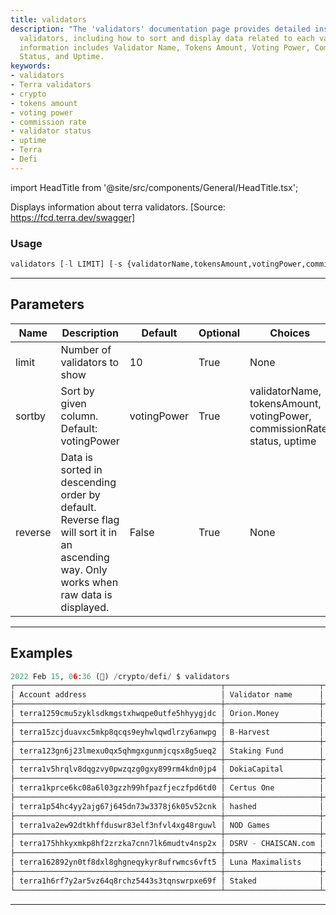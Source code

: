 ```yaml
---
title: validators
description: "The 'validators' documentation page provides detailed insights into Terra"
  validators, including how to sort and display data related to each validator. The
  information includes Validator Name, Tokens Amount, Voting Power, Commission Rate,
  Status, and Uptime.
keywords:
- validators
- Terra validators
- crypto
- tokens amount
- voting power
- commission rate
- validator status
- uptime
- Terra
- Defi
---
```


import HeadTitle from '@site/src/components/General/HeadTitle.tsx';

<HeadTitle title="crypto/defi/validators - Reference | OpenBB Terminal Docs" />

Displays information about terra validators. [Source: https://fcd.terra.dev/swagger]

### Usage

```python
validators [-l LIMIT] [-s {validatorName,tokensAmount,votingPower,commissionRate,status,uptime}] [-r]
```

---

## Parameters

| Name | Description | Default | Optional | Choices |
| ---- | ----------- | ------- | -------- | ------- |
| limit | Number of validators to show | 10 | True | None |
| sortby | Sort by given column. Default: votingPower | votingPower | True | validatorName, tokensAmount, votingPower, commissionRate, status, uptime |
| reverse | Data is sorted in descending order by default. Reverse flag will sort it in an ascending way. Only works when raw data is displayed. | False | True | None |


---

## Examples

```python
2022 Feb 15, 06:36 (🦋) /crypto/defi/ $ validators
┌──────────────────────────────────────────────┬─────────────────────┬───────────────┬────────────────┬───────────────────┬────────┬──────────┐
│ Account address                              │ Validator name      │ Tokens amount │ Voting power % │ Commission rate % │ Status │ Uptime % │
├──────────────────────────────────────────────┼─────────────────────┼───────────────┼────────────────┼───────────────────┼────────┼──────────┤
│ terra1259cmu5zyklsdkmgstxhwqpe0utfe5hhyygjdc │ Orion.Money         │ 21.9M         │ 7.20           │ 5.00              │ active │ 100.00   │
├──────────────────────────────────────────────┼─────────────────────┼───────────────┼────────────────┼───────────────────┼────────┼──────────┤
│ terra15zcjduavxc5mkp8qcqs9eyhwlqwdlrzy6anwpg │ B-Harvest           │ 17.9M         │ 5.88           │ 5.00              │ active │ 100.00   │
├──────────────────────────────────────────────┼─────────────────────┼───────────────┼────────────────┼───────────────────┼────────┼──────────┤
│ terra123gn6j23lmexu0qx5qhmgxgunmjcqsx8g5ueq2 │ Staking Fund        │ 15.7M         │ 5.17           │ 10.00             │ active │ 100.00   │
├──────────────────────────────────────────────┼─────────────────────┼───────────────┼────────────────┼───────────────────┼────────┼──────────┤
│ terra1v5hrqlv8dqgzvy0pwzqzg0gxy899rm4kdn0jp4 │ DokiaCapital        │ 10.3M         │ 3.38           │ 5.00              │ active │ 100.00   │
├──────────────────────────────────────────────┼─────────────────────┼───────────────┼────────────────┼───────────────────┼────────┼──────────┤
│ terra1kprce6kc08a6l03gzzh99hfpazfjeczfpd6td0 │ Certus One          │ 9M            │ 2.96           │ 10.00             │ active │ 100.00   │
├──────────────────────────────────────────────┼─────────────────────┼───────────────┼────────────────┼───────────────────┼────────┼──────────┤
│ terra1p54hc4yy2ajg67j645dn73w3378j6k05v52cnk │ hashed              │ 7.7M          │ 2.53           │ 10.00             │ active │ 100.00   │
├──────────────────────────────────────────────┼─────────────────────┼───────────────┼────────────────┼───────────────────┼────────┼──────────┤
│ terra1va2ew92dtkhffduswr83elf3nfvl4xg48rguwl │ NOD Games           │ 7.4M          │ 2.44           │ 0.00              │ active │ 99.99    │
├──────────────────────────────────────────────┼─────────────────────┼───────────────┼────────────────┼───────────────────┼────────┼──────────┤
│ terra175hhkyxmkp8hf2zrzka7cnn7lk6mudtv4nsp2x │ DSRV - CHAISCAN.com │ 6.7M          │ 2.22           │ 10.00             │ active │ 100.00   │
├──────────────────────────────────────────────┼─────────────────────┼───────────────┼────────────────┼───────────────────┼────────┼──────────┤
│ terra162892yn0tf8dxl8ghgneqykyr8ufrwmcs6vft5 │ Luna Maximalists    │ 6.5M          │ 2.14           │ 20.00             │ active │ 99.98    │
├──────────────────────────────────────────────┼─────────────────────┼───────────────┼────────────────┼───────────────────┼────────┼──────────┤
│ terra1h6rf7y2ar5vz64q8rchz5443s3tqnswrpxe69f │ Staked              │ 6.3M          │ 2.08           │ 10.00             │ active │ 100.00   │
└──────────────────────────────────────────────┴─────────────────────┴───────────────┴────────────────┴───────────────────┴────────┴──────────┘
```
---
